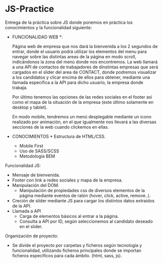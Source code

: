 # JS-Practice
Entrega de la práctica sobre JS donde ponemos en práctica los conocimientos y la funcionalidad siguiente: 

* FUNCIONALIDAD WEB *:
 
  Página web de empresa que nos dará la bienvenida a los 2 segundos de entrar,  donde el usuario podrá utilizar los elementos del menu para navegar sobre las distintas areas de la página en modo scroll, indicándonos la zona  del menú donde nos encontremos. La web llamará a una API de contactos de trabajadores de dinstintas empresas que será cargados en el slider del area de CONTACT, donde podremos visualizar a los candidatos y clicar encima de ellos para obtener, mediante una llamada especifica a la API para dicho usuario, la empresa donde trabaja. 
  
  Por último tenemos las opciones de las redes sociales en el footer así como el mapa de la situación de la empresa (este último solamente en desktop y tablet). 
  
  En modo mobile, tendremos un menú desplegable mediante un icono realizado por animación,  en el que igualmente nos llevará a las diversas secciones de la web cuando clickemos en ellas.
  
  
  

* CONOCIMIENTOS * 
Estructura de HTML/CSS. 
  - Mobile First
  - Uso de SASS/SCSS 
  - Metodología BEM
  
Funcionalidad JS: 
  - Mensaje de bienvenida.
  - Footer con link a redes sociales y mapa de la empresa.
  - Manipulación del DOM.
    - Manipulación de propiedades css de diversos elementos de la página mediante eventos de ratón (hover, click, active, remove..).  
  - Creción de slider mediante JS para cargar los distintos datos extraidos de la API. 
  - Llamada a API 
    - Carga de elementos básicos al entrar a la página. 
    - Consulta a API por ID, según seleccionemos al candidato deseado en el slider.
  
  Organización de proyecto: 
  
   - Se divide el proyecto por carpetas y ficheros según tecnología y funcionalidad, utilizando ficheros principales donde se importan ficheros especifícos para cada ámbito. (html, sass, js).
 
 

    
